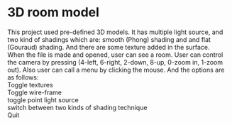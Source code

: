 # 3D room model
This project used pre-defined 3D models. It has multiple light source, and two kind of shadings which are: smooth (Phong) shading and and flat (Gouraud) shading. And there are some texture added in the surface.  
When the file is made and opened, user can see a room. User can control the camera by pressing (4-left, 6-right, 2-down, 8-up, 0-zoom in, 1-zoom out). Also user can call a menu by clicking the mouse. And the options are as follows:  
Toggle textures  
Toggle wire-frame  
toggle point light source  
switch between two kinds of shading technique  
Quit
